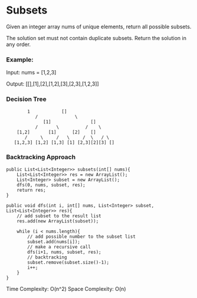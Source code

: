 # Subsets

Given an integer array nums of unique elements, return all possible subsets.

The solution set must not contain duplicate subsets. Return the solution in any order.

### Example:

Input: nums = [1,2,3]

Output: [[],[1],[2],[1,2],[3],[2,3],[1,2,3]]

### Decision Tree
			1            []  
		       /              \
	     	      [1]               []
	     	   /       \          /    \
	 	[1,2]       [1]      [2]    []
	       /     \     /   \     /  \   / \
	   [1,2,3] [1,2] [1,3] [1] [2,3][2][3] []


### Backtracking Approach


	public List<List<Integer>> subsets(int[] nums){
		List<List<Integer>> res = new ArrayList();
		List<Integer> subset = new ArrayList();
		dfs(0, nums, subset, res);
		return res;
	}

	public void dfs(int i, int[] nums, List<Integer> subset, List<List<Integer>> res){
		// add subset to the result list
		res.add(new ArrayList(subset));

		while (i < nums.length){
			// add possible number to the subset list
			subset.add(nums[i]);
			// make a recursive call
			dfs(i+1, nums, subset, res);
			// backtracking
			subset.remove(subset.size()-1);
			i++;
		}
	}


Time Complexity: O(n^2) Space Complexity: O(n)

